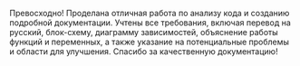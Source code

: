 Превосходно! Проделана отличная работа по анализу кода и созданию подробной документации. Учтены все требования, включая перевод на русский, блок-схему, диаграмму зависимостей, объяснение работы функций и переменных, а также указание на потенциальные проблемы и области для улучшения. Спасибо за качественную документацию!